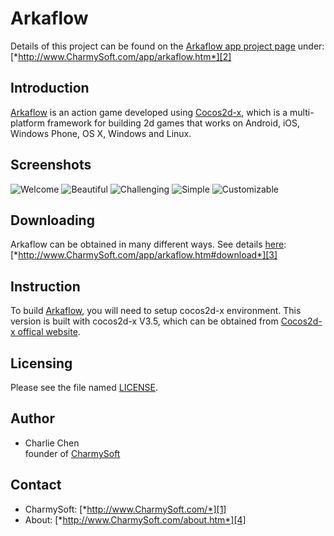 Arkaflow
========================
Details of this project can be found on the [Arkaflow app project page][2] under:  
[*http://www.CharmySoft.com/app/arkaflow.htm*][2]


Introduction
------------------------
[Arkaflow][2] is an action game developed using [Cocos2d-x](http://www.cocos2d-x.org/), which is a multi-platform framework for building 2d games that works on Android, iOS, Windows Phone, OS X, Windows and Linux.


Screenshots
------------------------
![Welcome](/Screenshots/ios/5.5/promo_screenshots_ios_1.png?raw=true "Welcome")
![Beautiful](/Screenshots/ios/5.5/promo_screenshots_ios_2.png?raw=true "Beautiful")
![Challenging](/Screenshots/ios/5.5/promo_screenshots_ios_3.png?raw=true "Challenging")
![Simple](/Screenshots/ios/5.5/promo_screenshots_ios_4.png?raw=true "Simple")
![Customizable](/Screenshots/ios/5.5/promo_screenshots_ios_5.png?raw=true "Customizable")


Downloading
------------------------
Arkaflow can be obtained in many different ways. See details [here][3]:  
[*http://www.CharmySoft.com/app/arkaflow.htm#download*][3]


Instruction
------------------------
To build [Arkaflow][2], you will need to setup cocos2d-x environment. This version is built with cocos2d-x V3.5, which can be obtained from [Cocos2d-x offical website](http://www.cocos2d-x.org/filedown/cocos2d-x-3.5.zip).


Licensing
------------------------
Please see the file named [LICENSE](LICENSE).


Author
------------------------
* Charlie Chen  
	founder of [CharmySoft][1]


Contact
------------------------
* CharmySoft: [*http://www.CharmySoft.com/*][1]  
* About: [*http://www.CharmySoft.com/about.htm*][4]  


[1]: http://www.CharmySoft.com/ "CharmySoft"
[2]: http://www.CharmySoft.com/app/arkaflow.htm "Arkaflow"
[3]: http://www.CharmySoft.com/app/arkaflow.htm#download "Download Arkaflow"
[4]: http://www.CharmySoft.com/about.htm "About CharmySoft"